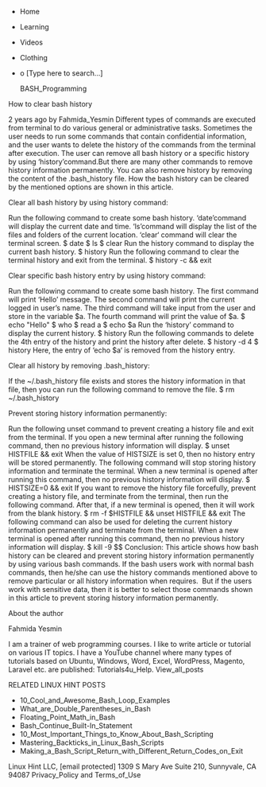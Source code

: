 





















































* Home
* Learning
* Videos
* Clothing
*
  o [Type here to search...]


   BASH_Programming


How to clear bash history

2 years ago
by Fahmida_Yesmin
Different types of commands are executed from terminal to do various general or
administrative tasks. Sometimes the user needs to run some commands that
contain confidential information, and the user wants to delete the history of
the commands from the terminal after execution. The user can remove all bash
history or a specific history by using ‘history’command.But there are many
other commands to remove history information permanently. You can also remove
history by removing the content of the .bash_history file. How the bash history
can be cleared by the mentioned options are shown in this article.

Clear all bash history by using history command:

Run the following command to create some bash history. ‘date’command will
display the current date and time. ‘ls’command will display the list of the
files and folders of the current location. ‘clear‘ command will clear the
terminal screen.
$ date
$ ls
$ clear
Run the history command to display the current bash history.
$ history
Run the following command to clear the terminal history and exit from the
terminal.
$ history -c && exit

Clear specific bash history entry by using history command:

Run the following command to create some bash history. The first command will
print ‘Hello’ message. The second command will print the current logged in
user’s name. The third command will take input from the user and store in the
variable $a. The fourth command will print the value of $a.
$ echo "Hello"
$ who
$ read a
$ echo $a
Run the ‘history’ command to display the current history.
$ history
Run the following commands to delete the 4th entry of the history and print the
history after delete.
$ history -d 4
$ history
Here, the entry of ‘echo $a‘ is removed from the history entry.

Clear all history by removing .bash_history:

If the ~/.bash_history file exists and stores the history information in that
file, then you can run the following command to remove the file.
$ rm ~/.bash_history

Prevent storing history information permanently:

Run the following unset command to prevent creating a history file and exit
from the terminal. If you open a new terminal after running the following
command, then no previous history information will display.
$ unset HISTFILE && exit
When the value of HISTSIZE is set 0, then no history entry will be stored
permanently. The following command will stop storing history information and
terminate the terminal. When a new terminal is opened after running this
command, then no previous history information will display.
$ HISTSIZE=0 && exit
If you want to remove the history file forcefully, prevent creating a history
file, and terminate from the terminal, then run the following command. After
that, if a new terminal is opened, then it will work from the blank history.
$ rm -f $HISTFILE && unset HISTFILE && exit
The following command can also be used for deleting the current history
information permanently and terminate from the terminal. When a new terminal is
opened after running this command, then no previous history information will
display.
$ kill -9 $$
Conclusion:
This article shows how bash history can be cleared and prevent storing history
information permanently by using various bash commands. If the bash users work
with normal bash commands, then he/she can use the history commands mentioned
above to remove particular or all history information when requires.  But if
the users work with sensitive data, then it is better to select those commands
shown in this article to prevent storing history information permanently.


About the author


Fahmida Yesmin

I am a trainer of web programming courses. I like to write article or tutorial
on various IT topics. I have a YouTube channel where many types of tutorials
based on Ubuntu, Windows, Word, Excel, WordPress, Magento, Laravel etc. are
published: Tutorials4u_Help.
View_all_posts

RELATED LINUX HINT POSTS


* 10_Cool_and_Awesome_Bash_Loop_Examples
* What_are_Double_Parentheses_in_Bash
* Floating_Point_Math_in_Bash
* Bash_Continue_Built-In_Statement
* 10_Most_Important_Things_to_Know_About_Bash_Scripting
* Mastering_Backticks_in_Linux_Bash_Scripts
* Making_a_Bash_Script_Return_with_Different_Return_Codes_on_Exit

Linux Hint LLC, [email protected]
1309 S Mary Ave Suite 210, Sunnyvale, CA 94087
 Privacy_Policy and Terms_of_Use
